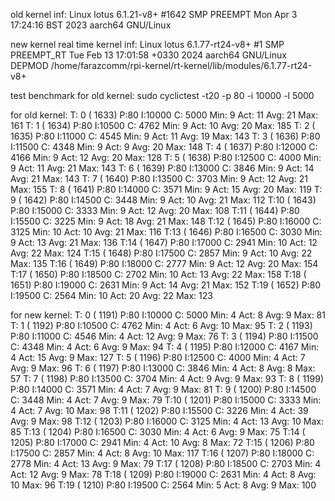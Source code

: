 old kernel inf:
Linux lotus 6.1.21-v8+ #1642 SMP PREEMPT Mon Apr  3 17:24:16 BST 2023 aarch64 GNU/Linux

new kernel real time kernel inf:
Linux lotus 6.1.77-rt24-v8+ #1 SMP PREEMPT_RT Tue Feb 13 17:01:58 +0330 2024 aarch64 GNU/Linux
DEPMOD  /home/farazcomm/rpi-kernel/rt-kernel/lib/modules/6.1.77-rt24-v8+

test benchmark for old kernel: sudo cyclictest -t20 -p 80 -i 10000 -l 5000

for old kernel:
T: 0 ( 1633) P:80 I:10000 C:   5000 Min:      9 Act:   11 Avg:   21 Max:     161
T: 1 ( 1634) P:80 I:10500 C:   4762 Min:      9 Act:   10 Avg:   20 Max:     185
T: 2 ( 1635) P:80 I:11000 C:   4545 Min:      9 Act:   11 Avg:   19 Max:     143
T: 3 ( 1636) P:80 I:11500 C:   4348 Min:      9 Act:    9 Avg:   20 Max:     148
T: 4 ( 1637) P:80 I:12000 C:   4166 Min:      9 Act:   12 Avg:   20 Max:     128
T: 5 ( 1638) P:80 I:12500 C:   4000 Min:      9 Act:   11 Avg:   21 Max:     143
T: 6 ( 1639) P:80 I:13000 C:   3846 Min:      9 Act:   14 Avg:   21 Max:     143
T: 7 ( 1640) P:80 I:13500 C:   3703 Min:      9 Act:   12 Avg:   21 Max:     155
T: 8 ( 1641) P:80 I:14000 C:   3571 Min:      9 Act:   15 Avg:   20 Max:     119
T: 9 ( 1642) P:80 I:14500 C:   3448 Min:      9 Act:   10 Avg:   21 Max:     112
T:10 ( 1643) P:80 I:15000 C:   3333 Min:      9 Act:   12 Avg:   20 Max:     108
T:11 ( 1644) P:80 I:15500 C:   3225 Min:      9 Act:   18 Avg:   21 Max:     148
T:12 ( 1645) P:80 I:16000 C:   3125 Min:     10 Act:   10 Avg:   21 Max:     116
T:13 ( 1646) P:80 I:16500 C:   3030 Min:      9 Act:   13 Avg:   21 Max:     136
T:14 ( 1647) P:80 I:17000 C:   2941 Min:     10 Act:   12 Avg:   22 Max:     124
T:15 ( 1648) P:80 I:17500 C:   2857 Min:      9 Act:   10 Avg:   22 Max:     135
T:16 ( 1649) P:80 I:18000 C:   2777 Min:      9 Act:   12 Avg:   20 Max:     154
T:17 ( 1650) P:80 I:18500 C:   2702 Min:     10 Act:   13 Avg:   22 Max:     158
T:18 ( 1651) P:80 I:19000 C:   2631 Min:      9 Act:   14 Avg:   21 Max:     152
T:19 ( 1652) P:80 I:19500 C:   2564 Min:     10 Act:   20 Avg:   22 Max:     123

for new kernel:
T: 0 ( 1191) P:80 I:10000 C:   5000 Min:      4 Act:    8 Avg:    9 Max:      81
T: 1 ( 1192) P:80 I:10500 C:   4762 Min:      4 Act:    6 Avg:   10 Max:      95
T: 2 ( 1193) P:80 I:11000 C:   4546 Min:      4 Act:   12 Avg:    9 Max:      76
T: 3 ( 1194) P:80 I:11500 C:   4348 Min:      4 Act:    6 Avg:    9 Max:      94
T: 4 ( 1195) P:80 I:12000 C:   4167 Min:      4 Act:   15 Avg:    9 Max:     127
T: 5 ( 1196) P:80 I:12500 C:   4000 Min:      4 Act:    7 Avg:    9 Max:      96
T: 6 ( 1197) P:80 I:13000 C:   3846 Min:      4 Act:    8 Avg:    8 Max:      57
T: 7 ( 1198) P:80 I:13500 C:   3704 Min:      4 Act:    9 Avg:    9 Max:      93
T: 8 ( 1199) P:80 I:14000 C:   3571 Min:      4 Act:    7 Avg:    9 Max:      81
T: 9 ( 1200) P:80 I:14500 C:   3448 Min:      4 Act:    7 Avg:    9 Max:      79
T:10 ( 1201) P:80 I:15000 C:   3333 Min:      4 Act:    7 Avg:   10 Max:      98
T:11 ( 1202) P:80 I:15500 C:   3226 Min:      4 Act:   39 Avg:    9 Max:      98
T:12 ( 1203) P:80 I:16000 C:   3125 Min:      4 Act:   13 Avg:   10 Max:      85
T:13 ( 1204) P:80 I:16500 C:   3030 Min:      4 Act:    6 Avg:    9 Max:      75
T:14 ( 1205) P:80 I:17000 C:   2941 Min:      4 Act:   10 Avg:    8 Max:      72
T:15 ( 1206) P:80 I:17500 C:   2857 Min:      4 Act:    8 Avg:   10 Max:     117
T:16 ( 1207) P:80 I:18000 C:   2778 Min:      4 Act:   13 Avg:    9 Max:      79
T:17 ( 1208) P:80 I:18500 C:   2703 Min:      4 Act:   12 Avg:    9 Max:      78
T:18 ( 1209) P:80 I:19000 C:   2631 Min:      4 Act:    8 Avg:   10 Max:      96
T:19 ( 1210) P:80 I:19500 C:   2564 Min:      5 Act:    8 Avg:    9 Max:     100
